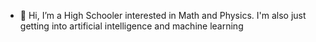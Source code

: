 - 👋 Hi, I’m a High Schooler interested in Math and Physics. I'm also just getting into artificial intelligence and machine learning


